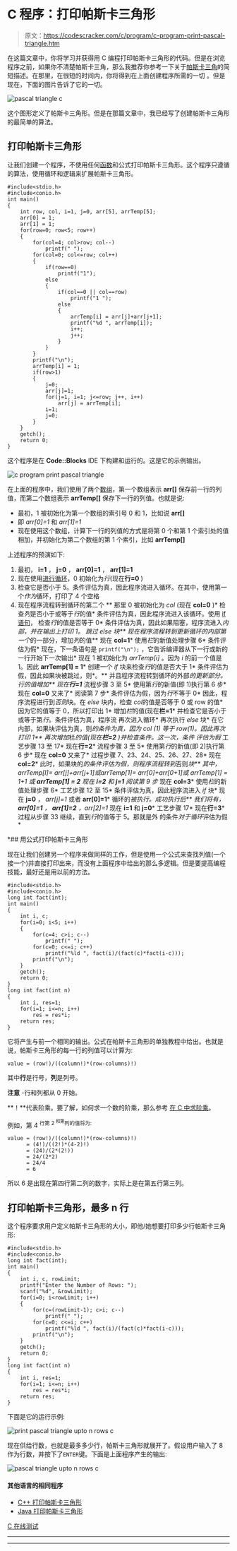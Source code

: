# C 程序：打印帕斯卡三角形

> 原文：<https://codescracker.com/c/program/c-program-print-pascal-triangle.htm>

在这篇文章中，你将学习并获得用 C 编程打印帕斯卡三角形的代码。但是在浏览程序之前，如果你不清楚帕斯卡三角，那么我推荐你参考一下关于[帕斯卡三角](/nonprog/pascal-triangle.htm)的简短描述。在那里，在很短的时间内，你将得到在上面创建程序所需的一切 。但是现在，下面的图片告诉了它的一切。

![pascal triangle c](img/d95a848101202c4a46adc3d03a3ae2e8.png)

这个图形定义了帕斯卡三角形。但是在那篇文章中，我已经写了创建帕斯卡三角形的最简单的算法。

## 打印帕斯卡三角形

让我们创建一个程序，不使用任何[函数](/c/c-functions.htm)和公式打印帕斯卡三角形。这个程序只遵循 的算法，使用循环和逻辑来扩展帕斯卡三角形。

```
#include<stdio.h>
#include<conio.h>
int main()
{
    int row, col, i=1, j=0, arr[5], arrTemp[5];
    arr[0] = 1;
    arr[1] = 1;
    for(row=0; row<5; row++)
    {
        for(col=4; col>row; col--)
            printf(" ");
        for(col=0; col<=row; col++)
        {
            if(row==0)
                printf("1");
            else
            {
                if(col==0 || col==row)
                    printf("1 ");
                else
                {
                    arrTemp[i] = arr[j]+arr[j+1];
                    printf("%d ", arrTemp[i]);
                    i++;
                    j++;
                }
            }
        }
        printf("\n");
        arrTemp[i] = 1;
        if(row>1)
        {
            j=0;
            arr[j]=1;
            for(j=1, i=1; j<=row; j++, i++)
                arr[j] = arrTemp[i];
            i=1;
            j=0;
        }
    }
    getch();
    return 0;
}
```

这个程序是在 **Code::Blocks** IDE 下构建和运行的。这是它的示例输出。

![c program print pascal triangle](img/8c82565e8ccb48cb6a7b5305655da8cc.png)

在上面的程序中，我们使用了两个[数组](/c/c-arrays.htm)，第一个数组表示 **arr[]** 保存前一行的列值，而第二个数组表示 **arrTemp[]** 保存下一行的列值。也就是说:

*   最初，1 被初始化为第一个数组的索引号 0 和 1，比如说 **arr[]**
*   即 *arr[0]=1* 和 *arr[1]=1*
*   现在使用这个数组，计算下一行的列值的方式是将第 0 个和第 1 个索引处的值相加，并初始化为第二个数组的第 1 个索引，比如 **arrTemp[]**

上述程序的预演如下:

1.  最初， **i=1** ， **j=0** ， **arr[0]=1** ， **arr[1]=1**
2.  现在使用[进行循环](/c/c-for-loop.htm)，0 初始化为*行*(现在**行=0** )
3.  检查它是否小于 5。条件评估为真，因此程序流进入循环。在其中，使用第一个*作为*循环，打印了 4 个空格
4.  现在程序流程转到循环的第二个
**   那里 0 被初始化为 *col* (现在 **col=0** )*   检查*列*是否小于或等于*行*的值*   条件评估为真，因此程序流进入该循环。使用 [if 语句](/c/c-if-statement.htm)， 检查*行*的值是否等于 0*   条件评估为真，因此如果阻塞，程序流进入*内部，并在输出上打印 1。 跳过 *else* 块**   现在程序流程转到更新循环的内部第一个*的一部分，增加*列*的值**   现在 **col=1***   使用*栏*的新值处理步骤 6*   条件评估为假*   现在，下一条语句是
    `printf("\n");`
    ，它告诉编译器从下一行或新的一行开始下一次输出*   现在 1 被初始化为 *arrTemp[i]* 。因为 *i* 的前一个值是 1。因此 **arrTemp[1] = 1***   创建一个 *if* 块来检查*行*的值是否大于 1*   条件评估为假，因此如果块被跳过，则*。**   并且程序流程转到循环的外部*的更新部分。*行*的值增加**   现在**行=1***   流程步骤 3 至 5*   使用第*行*的新值(即 1)执行第 6 步*   现在 **col=0** 又来了*   阅读第 7 步*   条件评估为假，因为*行*不等于 0*   因此，程序流程进行到*否则*块。在 *else* 块内，检查 *col*的值是否等于 0 或 row 的值*   因为它的值等于 0，所以打印出 1*   增加*栏*的值(现在**栏=1***   并检查它是否小于或等于第*行*。条件评估为真，程序流 再次进入循环*   再次执行 *else* 块*   在它内部，如果块评估为真，则*的条件为真，因为 *col (1)* 等于 *row(1)*。因此再次打印 1**   再次增加*栏*的值(现在**栏=2** )并检查条件。这一次，条件 评估为假*   工艺步骤 13 至 17*   现在**行=2***   流程步骤 3 至 5*   使用第*行*的新值(即 2)执行第 6 步*   现在 **col=0** 又来了*   过程步骤 7、23、24、25、26、27、28*   现在 **col=2***   此时，如果块的*的条件评估为假，则程序流程转到*否则*块**   其中，*arrTemp[I]= arr[j]+arr[j+1]*或*arrTemp[1]= arr[0]+arr[0+1]*或 *arrTemp[1] = 1+1* 或 **arrTemp[1] = 2***   现在 **i=2** 和 **j=1***   阅读第 9 步*   现在 **col=3***   使用*栏*的新值处理步骤 6*   工艺步骤 12 至 15*   条件评估为真，因此程序流进入 *if* 块*   现在 **j=0** ， *arr[j]=1* 或者 **arr[0]=1***   循环的*被执行。成功执行后**   我们将有， **arr[0]=1** ， **arr[1]=2** ，arr[2]=1*   现在 **i=1** 和 **j=0***   工艺步骤 17*   现在**行=3***   过程从步骤 33 继续，直到*行*的值等于 5。那就是外 的条件*对于循环*评估为假*

 *## 用公式打印帕斯卡三角形

现在让我们创建另一个程序来做同样的工作，但是使用一个公式来查找列值(一个接一个)并直接打印出来，而没有上面程序中给出的那么多逻辑。但是要提高编程技能，最好还是用以前的方法。

```
#include<stdio.h>
#include<conio.h>
long int fact(int);
int main()
{
    int i, c;
    for(i=0; i<5; i++)
    {
        for(c=4; c>i; c--)
            printf(" ");
        for(c=0; c<=i; c++)
            printf("%ld ", fact(i)/(fact(c)*fact(i-c)));
        printf("\n");
    }
    getch();
    return 0;
}
long int fact(int n)
{
    int i, res=1;
    for(i=1; i<=n; i++)
        res = res*i;
    return res;
}
```

它将产生与前一个相同的输出。公式在帕斯卡三角形的单独教程中给出。也就是说，帕斯卡三角形的每一行的列值可以计算为:

```
value = (row!)/((column!)*(row-columns)!)
```

其中**行**是行号，**列**是列号。

**注意** -行和列都从 0 开始。

**！**代表阶乘。要了解，如何求一个数的阶乘，那么参考 [在 C 中求阶乘](/c/program/c-program-find-factorial.htm)。

例如，第 4 <sup>行第 2 <sup>和第</sup>列的值将为:</sup>

```
value = (row!)/((column!)*(row-columns)!)
      = (4!)/((2!)*(4-2)!)
      = (24)/(2*(2!))
      = 24/(2*2)
      = 24/4
      = 6
```

所以 6 是出现在第四行第二列的数字，实际上是在第五行第三列。

## 打印帕斯卡三角形，最多 n 行

这个程序要求用户定义帕斯卡三角形的大小，即他/她想要打印多少行帕斯卡三角形:

```
#include<stdio.h>
#include<conio.h>
long int fact(int);
int main()
{
    int i, c, rowLimit;
    printf("Enter the Number of Rows: ");
    scanf("%d", &rowLimit);
    for(i=0; i<rowLimit; i++)
    {
        for(c=(rowLimit-1); c>i; c--)
            printf(" ");
        for(c=0; c<=i; c++)
            printf("%ld ", fact(i)/(fact(c)*fact(i-c)));
        printf("\n");
    }
    getch();
    return 0;
}
long int fact(int n)
{
    int i, res=1;
    for(i=1; i<=n; i++)
        res = res*i;
    return res;
}
```

下面是它的运行示例:

![print pascal triangle upto n rows c](img/6291bb94afa1e6c0b87a945065a83ec0.png)

现在供给行数，也就是最多多少行，帕斯卡三角形就展开了。假设用户输入了 8 作为行数，并按下了`ENTER`键。下面是上面程序产生的输出:

![pascal triangle upto n rows c](img/66e353ea36e1e89b6ddbb7eeb41daf43.png)

#### 其他语言的相同程序

*   [C++ 打印帕斯卡三角形](/cpp/program/cpp-program-print-pascal-triangle.htm)
*   [Java 打印帕斯卡三角形](/java/program/java-program-print-pascal-triangle.htm)

[C 在线测试](/exam/showtest.php?subid=2)

* * *

* * **